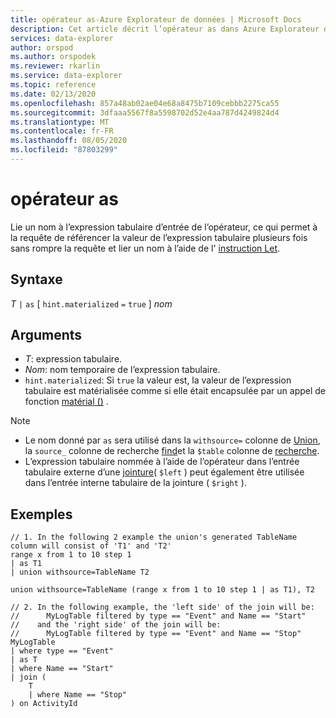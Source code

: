 ```yaml
---
title: opérateur as-Azure Explorateur de données | Microsoft Docs
description: Cet article décrit l’opérateur as dans Azure Explorateur de données.
services: data-explorer
author: orspod
ms.author: orspodek
ms.reviewer: rkarlin
ms.service: data-explorer
ms.topic: reference
ms.date: 02/13/2020
ms.openlocfilehash: 857a48ab02ae04e68a8475b7109cebbb2275ca55
ms.sourcegitcommit: 3dfaaa5567f8a5598702d52e4aa787d4249824d4
ms.translationtype: MT
ms.contentlocale: fr-FR
ms.lasthandoff: 08/05/2020
ms.locfileid: "87803299"
---
```

# <a name="as-operator"></a>opérateur as

Lie un nom à l’expression tabulaire d’entrée de l’opérateur, ce qui permet à la requête de référencer la valeur de l’expression tabulaire plusieurs fois sans rompre la requête et lier un nom à l’aide de l' [instruction Let](letstatement.md).

## <a name="syntax"></a>Syntaxe

*T* `|` `as` [ `hint.materialized` `=` `true` ] *nom*

## <a name="arguments"></a>Arguments

* *T*: expression tabulaire.
* *Nom*: nom temporaire de l’expression tabulaire.
* `hint.materialized`: Si `true` la valeur est, la valeur de l’expression tabulaire est matérialisée comme si elle était encapsulée par un appel de fonction [matérial ()](./materializefunction.md) .

> [!NOTE]
> * Le nom donné par `as` sera utilisé dans la `withsource=` colonne de [Union](./unionoperator.md), la `source_` colonne de recherche [find](./findoperator.md)et la `$table` colonne de [recherche](./searchoperator.md).
> * L’expression tabulaire nommée à l’aide de l’opérateur dans l’entrée tabulaire externe d’une [jointure](./joinoperator.md)( `$left` ) peut également être utilisée dans l’entrée interne tabulaire de la jointure ( `$right` ).

## <a name="examples"></a>Exemples

```kusto
// 1. In the following 2 example the union's generated TableName column will consist of 'T1' and 'T2'
range x from 1 to 10 step 1 
| as T1 
| union withsource=TableName T2

union withsource=TableName (range x from 1 to 10 step 1 | as T1), T2

// 2. In the following example, the 'left side' of the join will be: 
//      MyLogTable filtered by type == "Event" and Name == "Start"
//    and the 'right side' of the join will be: 
//      MyLogTable filtered by type == "Event" and Name == "Stop"
MyLogTable  
| where type == "Event"
| as T
| where Name == "Start"
| join (
    T
    | where Name == "Stop"
) on ActivityId
```